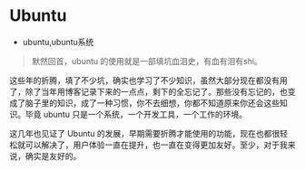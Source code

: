 # Ubuntu
- ubuntu,ubuntu系统


> 默然回首，ubuntu 的使用就是一部填坑血泪史，有血有泪有shi。

这些年的折腾，填了不少坑，确实也学习了不少知识，虽然大部分现在都没有用了，除了当年用博客记录下来的一点点，剩下的全忘记了。那些没有忘记的，也变成了脑子里的知识，成了一种习惯，你不去细想，你都不知道原来你还会这些知识。毕竟 ubuntu 只是一个系统，一个开发工具，一个工作的环境。

这几年也见证了 Ubuntu 的发展，早期需要折腾才能使用的功能，现在也都很轻松就可以解决了，用户体验一直在提升，也一直在变得更加友好。至少，对于我来说，确实是友好的。
